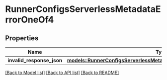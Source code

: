 # RunnerConfigsServerlessMetadataErrorOneOf4

## Properties

Name | Type | Description | Notes
------------ | ------------- | ------------- | -------------
**invalid_response_json** | [**models::RunnerConfigsServerlessMetadataErrorOneOf4InvalidResponseJson**](RunnerConfigsServerlessMetadataError_oneOf_4_invalid_response_json.md) |  | 

[[Back to Model list]](../README.md#documentation-for-models) [[Back to API list]](../README.md#documentation-for-api-endpoints) [[Back to README]](../README.md)


